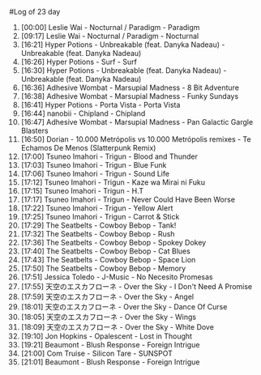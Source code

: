 #Log of 23 day

1. [00:00] Leslie Wai - Nocturnal / Paradigm - Paradigm
1. [09:17] Leslie Wai - Nocturnal / Paradigm - Nocturnal
1. [16:21] Hyper Potions - Unbreakable (feat. Danyka Nadeau) - Unbreakable (feat. Danyka Nadeau)
1. [16:26] Hyper Potions - Surf - Surf
1. [16:30] Hyper Potions - Unbreakable (feat. Danyka Nadeau) - Unbreakable (feat. Danyka Nadeau)
1. [16:36] Adhesive Wombat - Marsupial Madness - 8 Bit Adventure
1. [16:38] Adhesive Wombat - Marsupial Madness - Funky Sundays
1. [16:41] Hyper Potions - Porta Vista - Porta Vista
1. [16:44] nanobii - Chipland - Chipland
1. [16:47] Adhesive Wombat - Marsupial Madness - Pan Galactic Gargle Blasters
1. [16:50] Dorian - 10.000 Metrópolis vs 10.000 Metrópolis remixes - Te Echamos De Menos (Slatterpunk Remix)
1. [17:00] Tsuneo Imahori - Trigun - Blood and Thunder
1. [17:03] Tsuneo Imahori - Trigun - Blue Funk
1. [17:06] Tsuneo Imahori - Trigun - Sound Life
1. [17:12] Tsuneo Imahori - Trigun - Kaze wa Mirai ni Fuku
1. [17:15] Tsuneo Imahori - Trigun - H.T
1. [17:17] Tsuneo Imahori - Trigun - Never Could Have Been Worse
1. [17:22] Tsuneo Imahori - Trigun - Yellow Alert
1. [17:25] Tsuneo Imahori - Trigun - Carrot & Stick
1. [17:29] The Seatbelts - Cowboy Bebop - Tank!
1. [17:32] The Seatbelts - Cowboy Bebop - Rush
1. [17:36] The Seatbelts - Cowboy Bebop - Spokey Dokey
1. [17:40] The Seatbelts - Cowboy Bebop - Cat Blues
1. [17:43] The Seatbelts - Cowboy Bebop - Space Lion
1. [17:50] The Seatbelts - Cowboy Bebop - Memory
1. [17:51] Jessica Toledo - J-Music - No Necesito Promesas
1. [17:55] 天空のエスカフローネ - Over the Sky - I Don't Need A Promise
1. [17:59] 天空のエスカフローネ - Over the Sky - Angel
1. [18:01] 天空のエスカフローネ - Over the Sky - Dance Of Curse
1. [18:05] 天空のエスカフローネ - Over the Sky - Wings
1. [18:09] 天空のエスカフローネ - Over the Sky - White Dove
1. [19:10] Jon Hopkins - Opalescent - Lost in Thought
1. [19:21] Beaumont - Blush Response - Foreign Intrigue
1. [21:00] Com Truise - Silicon Tare - SUNSPOT
1. [21:01] Beaumont - Blush Response - Foreign Intrigue
